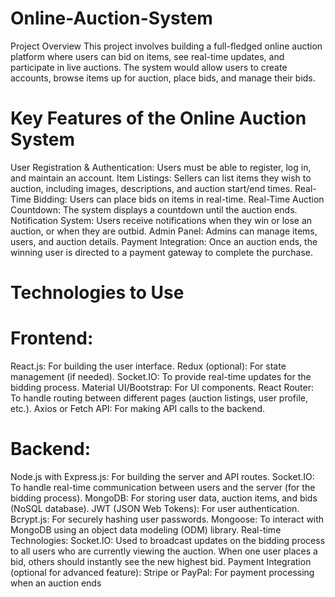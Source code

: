 # Online-Auction-System
Project Overview
This project involves building a full-fledged online auction platform where users can bid on items, see real-time updates, and participate in live auctions.
The system would allow users to create accounts, browse items up for auction, place bids, and manage their bids.
# Key Features of the Online Auction System
User Registration & Authentication:
Users must be able to register, log in, and maintain an account.
Item Listings:
Sellers can list items they wish to auction, including images, descriptions, and auction start/end times.
Real-Time Bidding:
Users can place bids on items in real-time.
Real-Time Auction Countdown: 
The system displays a countdown until the auction ends.
Notification System:
Users receive notifications when they win or lose an auction, or when they are outbid.
Admin Panel:
Admins can manage items, users, and auction details.
Payment Integration:
Once an auction ends, the winning user is directed to a payment gateway to complete the purchase.
# Technologies to Use
# Frontend:
React.js: For building the user interface.
Redux (optional): For state management (if needed).
Socket.IO: To provide real-time updates for the bidding process.
Material UI/Bootstrap: For UI components.
React Router: To handle routing between different pages (auction listings, user profile, etc.).
Axios or Fetch API: For making API calls to the backend.
# Backend:
Node.js with Express.js: For building the server and API routes.
Socket.IO: To handle real-time communication between users and the server (for the bidding process).
MongoDB: For storing user data, auction items, and bids (NoSQL database).
JWT (JSON Web Tokens): For user authentication.
Bcrypt.js: For securely hashing user passwords.
Mongoose: To interact with MongoDB using an object data modeling (ODM) library.
Real-time Technologies:
Socket.IO: Used to broadcast updates on the bidding process to all users who are currently viewing the auction. When one user places a bid, others should instantly see the new highest bid.
Payment Integration (optional for advanced feature):
Stripe or PayPal: For payment processing when an auction ends

